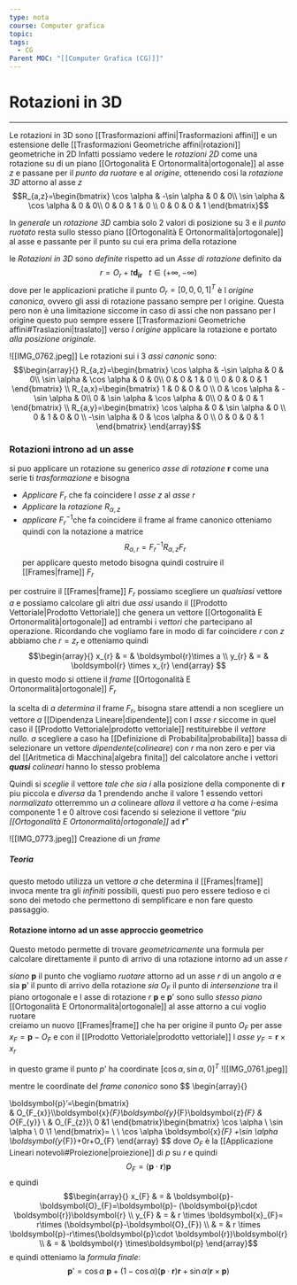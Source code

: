 ```yaml
---
type: nota
course: Computer grafica
topic: 
tags:
  - CG
Parent MOC: "[[Computer Grafica (CG)]]"
---
```

	
# Rotazioni in 3D
---
Le rotazioni in 3D sono [[Trasformazioni affini|Trasformazioni affini]] e un estensione delle [[Trasformazioni Geometriche affini|rotazioni]] geometriche in 2D  Infatti possiamo vedere le _rotazioni 2D_ come una rotazione su di un piano [[Ortogonalità E Ortonormalità|ortogonale]] al asse $z$ e passane per il _punto da ruotare_ e al _origine_, ottenendo cosi la  _rotazione 3D_ attorno al asse $z$ $$R_{a,z}=\begin{bmatrix}
\cos \alpha  & -\sin \alpha  & 0  & 0\\
\sin \alpha  & \cos \alpha & 0  & 0\\
0 & 0 & 1 & 0 \\
0 & 0 & 0 & 1
\end{bmatrix}$$

In _generale_ un _rotazione 3D_ cambia solo 2 valori di posizione su 3 e il _punto ruotato_ resta sullo stesso piano [[Ortogonalità E Ortonormalità|ortogonale]] al asse e passante per il punto su cui era prima della rotazione

le _Rotazioni in 3D_ sono _definite_ rispetto ad un _Asse di rotazione_ definito da $$r=O_{r}+t\boldsymbol{d_{ir}}\ \ \ t\in (+\infty,-\infty)$$ dove per le applicazioni pratiche il punto $O_{r}=[0,0,0,1]^{T}$ è l _origine canonica_, ovvero gli assi di rotazione passano sempre per l origine. Questa pero non è una limitazione siccome in caso di assi che non passano per l origine  questo puo sempre essere [[Trasformazioni Geometriche affini#Traslazioni|traslato]] verso _l origine_ applicare la rotazione e portato _alla posizione originale_. 

![[IMG_0762.jpeg]]
Le rotazioni sui i 3 _assi canonic_ sono:$$\begin{array}{}
R_{a,z}=\begin{bmatrix}
\cos \alpha  & -\sin \alpha  & 0  & 0\\
\sin \alpha  & \cos \alpha & 0  & 0\\
0 & 0 & 1 & 0 \\
0 & 0 & 0 & 1
\end{bmatrix} \\
R_{a,x}=\begin{bmatrix}
1 & 0 & 0 & 0 \\
0 & \cos \alpha  & -\sin \alpha   & 0\\
0 & \sin \alpha  & \cos \alpha   & 0\\
0 & 0 & 0 & 1
\end{bmatrix} \\
R_{a,y}=\begin{bmatrix}
\cos \alpha  & 0 & \sin \alpha  & 0  \\
0 & 1 & 0 & 0 \\
-\sin \alpha  & 0 & \cos \alpha & 0 \\
0 & 0 & 0 & 1
\end{bmatrix}
\end{array}$$
### Rotazioni introno ad un asse
si puo applicare un rotazione su generico _asse di rotazione_ $\boldsymbol{r}$ come una serie ti _trasformazione_ e  bisogna 
-  _Applicare_ $F_{r}$ che fa coincidere l _asse_ $z$ al _asse_ $r$ 
- _Applicare_ la _rotazione_ $R_{\alpha,z}$
- _applicare_ $F_r^{-1}$che fa coincidere il frame al frame canonico
otteniamo quindi con la notazione a matrice
$$R_{\alpha,r}=F^{-1}_{r}R_{\alpha,z}F_{r}$$
per applicare questo metodo bisogna quindi costruire il [[Frames|frame]] $F_{r}$ 

per costruire il [[Frames|frame]] $F_{r}$ possiamo scegliere un _qualsiasi_ vettore $a$  e possiamo calcolare gli altri due _assi_ usando il [[Prodotto Vettoriale|Prodotto Vettoriale]] che genera un vettore  [[Ortogonalità E Ortonormalità|ortogonale]] ad entrambi i _vettori_ che partecipano al operazione. Ricordando che vogliamo fare in modo di far coincidere $r$ con $z$ abbiamo che $r=z_{r}$ e otteniamo quindi$$\begin{array}{}
x_{r} & = & \boldsymbol{r}\times a \\
y_{r} & = &  \boldsymbol{r} \times x_{r}
\end{array}
$$in questo modo si ottiene il _frame_ [[Ortogonalità E Ortonormalità|ortogonale]] $F_{r}$ 

la scelta di $a$ _determina_ il frame $F_{r}$, bisogna stare attendi a non scegliere un vettore $a$ [[Dipendenza Lineare|dipendente]] con l _asse_ $r$ siccome in quel caso il [[Prodotto Vettoriale|prodotto vettoriale]] restituirebbe il _vettore nullo_.
$a$ scegliere a caso ha [[Definizione di Probabilita|probabilita]] bassa di selezionare un vettore _dipendente_(_colineare_) con $r$ ma non zero e per via del [[Aritmetica di Macchina|algebra finita]] del calcolatore anche i vettori *__quasi__*  _colineari_ hanno lo stesso problema

Quindi si _sceglie_ il vettore _tale che_
_sia_ $i$ alla posizione della componente di  $\boldsymbol{r}$ piu piccola e _diversa_ da $1$
	prendendo anche il valore $1$ essendo vettori  _normalizato_ otterremmo un $a$ colineare
_allora_ il vettore $a$ ha come $i$-esima componente 1 e 0 altrove 
 cosi facendo si selezione il vettore “_piu [[Ortogonalità E Ortonormalità|ortogonale]]_ ad $\boldsymbol{r}$”

![[IMG_0773.jpeg]]
Creazione di un _frame_

##### Teoria
questo metodo utilizza un vettore $a$ che determina il [[Frames|frame]] invoca mente tra gli _infiniti_ possibili, questi puo pero essere tedioso e ci sono dei metodo che permettono di semplificare e non fare questo passaggio.

#### Rotazione intorno ad un asse approccio geometrico
Questo metodo permette di trovare _geometricamente_ una formula per calcolare direttamente il punto di arrivo di una rotazione intorno ad un asse $r$

_siano_   $\boldsymbol{p}$ il punto che vogliamo _ruotare_ attorno ad un asse $r$ di un angolo $\alpha$ e sia $\boldsymbol{p}’$ il punto di arrivo della rotazione 
_sia_ $O_{F}$ il punto di _intersenzione_ tra il piano ortogonale e l asse di rotazione $r$
$\boldsymbol{p}$ e $\boldsymbol{p}’$ sono sullo _stesso piano_ [[Ortogonalità E Ortonormalità|ortogonale]] al asse attorno a cui voglio ruotare  
creiamo un nuovo [[Frames|frame]] che ha per origine il punto $O_{F}$ per asse $x_{F}=\boldsymbol{p}-O_{F}$ e con il [[Prodotto Vettoriale|prodotto vettoriale]]  l _asse_ $y_{F}=\boldsymbol{r}\times x_{r}$

in questo grame il punto $p’$ ha coordinate $[\cos \alpha, \sin \alpha,0]^{T}$
![[IMG_0761.jpeg]]

mentre le coordinate del  _frame cononico_ sono $$
\begin{array}{}

\boldsymbol{p}’=\begin{bmatrix}  
   & O_{F_{x}}\\\boldsymbol{x}_{F}\boldsymbol{y}_{F}\boldsymbol{z}_{F} & O_{F_{y}} \\
  & O_{F_{z}}\\
0 &1 
\end{bmatrix}\begin{bmatrix}
\cos \alpha \\
\sin \alpha \\
0 \\1
\end{bmatrix}= \\ \\
\cos \alpha \boldsymbol{x}_{F} +\sin \alpha  \boldsymbol{y_{F}}+0r+O_{F}
\end{array}
$$
dove $O_{F}$ è la [[Applicazione Lineari notevoli#Proiezione|proiezione]] di $p$ su $r$ e quindi $$O_{F}=(\boldsymbol{p}\cdot \boldsymbol{r})\boldsymbol{p}$$
e quindi $$\begin{array}{}
x_{F} & =  & \boldsymbol{p}-\boldsymbol{O}_{F}=\boldsymbol{p}- (\boldsymbol{p}\cdot \boldsymbol{r})\boldsymbol{r}  \\
y_{F} & = & r \times \boldsymbol{x}_{F}= r\times (\boldsymbol{p}-\boldsymbol{O}_{F}) \\
 & = & r \times \boldsymbol{p}-r\times(\boldsymbol{p}\cdot \boldsymbol{r})\boldsymbol{r} \\
 & = & \boldsymbol{r} \times\boldsymbol{p}
\end{array}$$
e quindi otteniamo la _formula finale_:
$$\boldsymbol{p}’=\cos \alpha \ \boldsymbol{p}+(1-\cos \alpha)(\boldsymbol{p}\cdot \boldsymbol{r})\boldsymbol{r}+ \sin \alpha (\boldsymbol{r} \times \boldsymbol{p})$$

